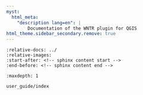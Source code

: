 ```yaml
---
myst:
  html_meta:
    "description lang=en": |
        Documentation of the WNTR plugin for QGIS
html_theme.sidebar_secondary.remove: true
---
```



```{include} ../readme.md
:relative-docs: ../
:relative-images:
:start-after: <!-- sphinx content start -->
:end-before: <!-- sphinx content end -->
```



```{toctree}
:maxdepth: 1

user_guide/index
```
